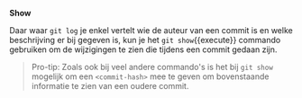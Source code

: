 **Show**

Daar waar `git log` je enkel vertelt wie de auteur van een commit is en welke beschrijving er bij gegeven is, kun je het ```git show```{{execute}} commando gebruiken om de wijzigingen te zien die tijdens een commit gedaan zijn.

> Pro-tip: Zoals ook bij veel andere commando's is het bij `git show` mogelijk om een `<commit-hash>` mee te geven om bovenstaande informatie te zien van een oudere commit.

